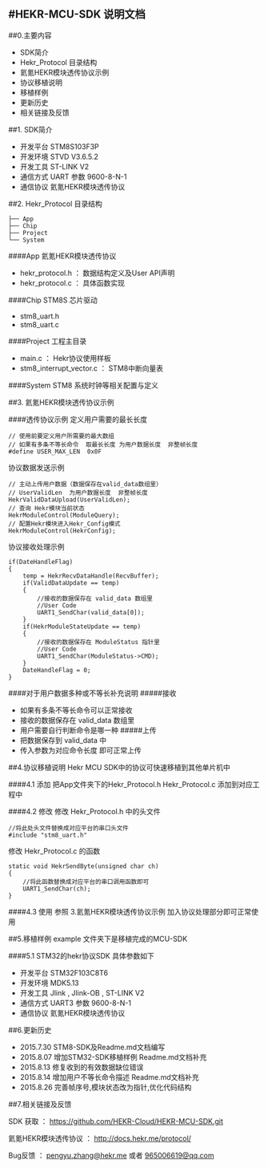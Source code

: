 ﻿#HEKR-MCU-SDK 说明文档
----
##0.主要内容
*	SDK简介
*	Hekr_Protocol 目录结构
*	氦氪HEKR模块透传协议示例
*	协议移植说明
*	移植样例
*	更新历史
*	相关链接及反馈

##1. SDK简介
*	开发平台 STM8S103F3P
*	开发环境 STVD V3.6.5.2
*	开发工具 ST-LINK V2
*	通信方式 UART 参数 9600-8-N-1
*	通信协议 氦氪HEKR模块透传协议

##2. Hekr_Protocol 目录结构

	├── App
	├── Chip
	├── Project
	└── System

####App
氦氪HEKR模块透传协议

*    hekr_protocol.h ： 数据结构定义及User API声明
*    hekr_protocol.c ： 具体函数实现  

####Chip
STM8S 芯片驱动

*	stm8_uart.h
*	stm8_uart.c

####Project
工程主目录

*	main.c ： Hekr协议使用样板
*	stm8_interrupt_vector.c ： STM8中断向量表


####System
STM8 系统时钟等相关配置与定义


##3. 氦氪HEKR模块透传协议示例

####透传协议示例
定义用户需要的最长长度
	
	// 使用前要定义用户所需要的最大数组  
	// 如果有多条不等长命令  取最长长度 为用户数据长度  非整帧长度
	#define USER_MAX_LEN  0x0F
	
协议数据发送示例

	// 主动上传用户数据（数据保存在valid_data数组里）
	// UserValidLen  为用户数据长度  非整帧长度
	HekrValidDataUpload(UserValidLen);
	// 查询 Hekr模块当前状态
	HekrModuleControl(ModuleQuery);
	// 配置Hekr模块进入Hekr_Config模式
	HekrModuleControl(HekrConfig);

协议接收处理示例

	if(DateHandleFlag)
	{
		temp = HekrRecvDataHandle(RecvBuffer);
		if(ValidDataUpdate == temp)
		{
			//接收的数据保存在 valid_data 数组里
			//User Code
			UART1_SendChar(valid_data[0]);
		}
		if(HekrModuleStateUpdate == temp)
		{
			//接收的数据保存在 ModuleStatus 指针里
			//User Code
			UART1_SendChar(ModuleStatus->CMD);
		}
		DateHandleFlag = 0;			
	}		

####对于用户数据多种或不等长补充说明
#####接收
*	如果有多条不等长命令可以正常接收 
*	接收的数据保存在 valid_data 数组里
*	用户需要自行判断命令是哪一种
#####上传
*	把数据保存到 valid_data 中
*	传入参数为对应命令长度 即可正常上传

##4.协议移植说明
Hekr MCU SDK中的协议可快速移植到其他单片机中

####4.1 添加
把App文件夹下的Hekr_Protocol.h Hekr_Protocol.c 添加到对应工程中

####4.2 修改
修改 Hekr_Protocol.h 中的头文件

	//将此处头文件替换成对应平台的串口头文件
	#include "stm8_uart.h"
	
修改 Hekr_Protocol.c 的函数

	static void HekrSendByte(unsigned char ch)
	{
		//将此函数替换成对应平台的串口调用函数即可
		UART1_SendChar(ch);
	}

####4.3 使用
参照 3.氦氪HEKR模块透传协议示例 加入协议处理部分即可正常使用

##5.移植样例
example 文件夹下是移植完成的MCU-SDK

####5.1 STM32的hekr协议SDK 
具体参数如下

*	开发平台 STM32F103C8T6
*	开发环境 MDK5.13
*	开发工具 Jlink , Jlink-OB , ST-LINK V2
*	通信方式 UART3 参数 9600-8-N-1
*	通信协议 氦氪HEKR模块透传协议


##6.更新历史
* 2015.7.30 STM8-SDK及Readme.md文档编写
* 2015.8.07 增加STM32-SDK移植样例 Readme.md文档补充
* 2015.8.13 修复收到的有效数据缺位错误
* 2015.8.14 增加用户不等长命令描述 Readme.md文档补充
* 2015.8.26 完善帧序号,模块状态改为指针,优化代码结构

##7.相关链接及反馈

SDK 获取 ：  https://github.com/HEKR-Cloud/HEKR-MCU-SDK.git

氦氪HEKR模块透传协议 ： http://docs.hekr.me/protocol/

Bug反馈 ： pengyu.zhang@hekr.me   或者 965006619@qq.com



